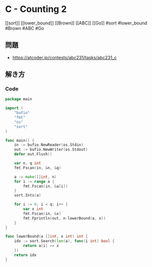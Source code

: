# C - Counting 2
[[sort]] [[lower_bound]] [[Brown]] [[ABC]] [[Go]]
#sort #lower_bound #Brown #ABC #Go 

## 問題
- https://atcoder.jp/contests/abc231/tasks/abc231_c

## 解き方
### Code
```go
package main

import (
	"bufio"
	"fmt"
	"os"
	"sort"
)

func main() {
	in := bufio.NewReader(os.Stdin)
	out := bufio.NewWriter(os.Stdout)
	defer out.Flush()

	var n, q int
	fmt.Fscan(in, &n, &q)

	a := make([]int, n)
	for i := range a {
		fmt.Fscan(in, &a[i])
	}
	sort.Ints(a)

	for i := 0; i < q; i++ {
		var x int
		fmt.Fscan(in, &x)
		fmt.Fprintln(out, n-lowerBound(a, x))
	}
}

func lowerBound(a []int, x int) int {
	idx := sort.Search(len(a), func(i int) bool {
		return a[i] >= x
	})
	return idx
}
```